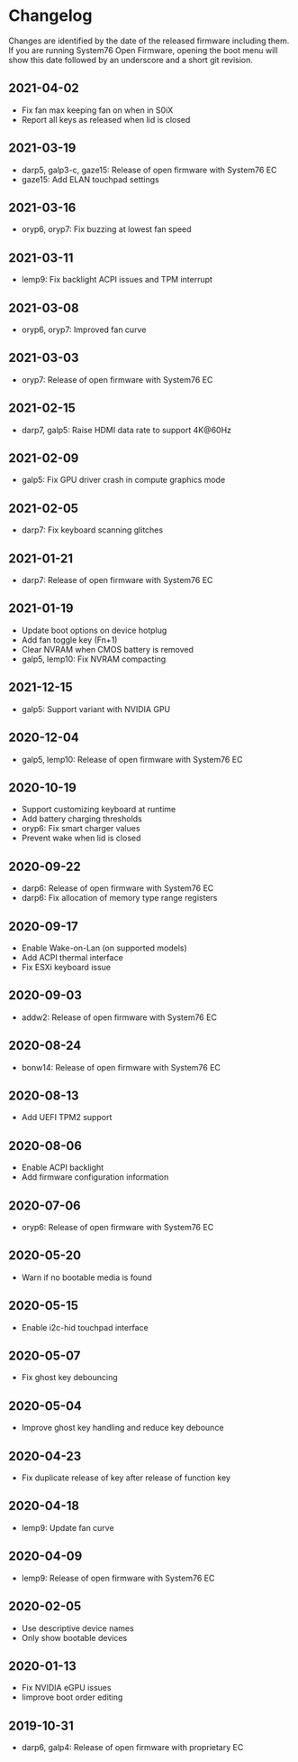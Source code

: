 # Changelog

Changes are identified by the date of the released firmware including them. If
you are running System76 Open Firmware, opening the boot menu will show this
date followed by an underscore and a short git revision.

## 2021-04-02

- Fix fan max keeping fan on when in S0iX
- Report all keys as released when lid is closed

## 2021-03-19

- darp5, galp3-c, gaze15: Release of open firmware with System76 EC
- gaze15: Add ELAN touchpad settings

## 2021-03-16

- oryp6, oryp7: Fix buzzing at lowest fan speed

## 2021-03-11

- lemp9: Fix backlight ACPI issues and TPM interrupt

## 2021-03-08

- oryp6, oryp7: Improved fan curve

## 2021-03-03

- oryp7: Release of open firmware with System76 EC

## 2021-02-15

- darp7, galp5: Raise HDMI data rate to support 4K@60Hz

## 2021-02-09

- galp5: Fix GPU driver crash in compute graphics mode

## 2021-02-05

- darp7: Fix keyboard scanning glitches

## 2021-01-21

- darp7: Release of open firmware with System76 EC

## 2021-01-19

- Update boot options on device hotplug
- Add fan toggle key (Fn+1)
- Clear NVRAM when CMOS battery is removed
- galp5, lemp10: Fix NVRAM compacting

## 2021-12-15

- galp5: Support variant with NVIDIA GPU

## 2020-12-04

- galp5, lemp10: Release of open firmware with System76 EC

## 2020-10-19

- Support customizing keyboard at runtime
- Add battery charging thresholds
- oryp6: Fix smart charger values
- Prevent wake when lid is closed

## 2020-09-22

- darp6: Release of open firmware with System76 EC
- darp6: Fix allocation of memory type range registers

## 2020-09-17

- Enable Wake-on-Lan (on supported models)
- Add ACPI thermal interface
- Fix ESXi keyboard issue

## 2020-09-03

- addw2: Release of open firmware with System76 EC

## 2020-08-24

- bonw14: Release of open firmware with System76 EC

## 2020-08-13

- Add UEFI TPM2 support

## 2020-08-06

- Enable ACPI backlight
- Add firmware configuration information

## 2020-07-06

- oryp6: Release of open firmware with System76 EC

## 2020-05-20

- Warn if no bootable media is found

## 2020-05-15

- Enable i2c-hid touchpad interface

## 2020-05-07

- Fix ghost key debouncing

## 2020-05-04

- Improve ghost key handling and reduce key debounce

## 2020-04-23

- Fix duplicate release of key after release of function key

## 2020-04-18

- lemp9: Update fan curve

## 2020-04-09

- lemp9: Release of open firmware with System76 EC

## 2020-02-05

- Use descriptive device names
- Only show bootable devices

## 2020-01-13

- Fix NVIDIA eGPU issues
- Iimprove boot order editing

## 2019-10-31

- darp6, galp4: Release of open firmware with proprietary EC

